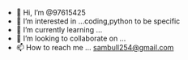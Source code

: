 - 👋 Hi, I’m @97615425
- 👀 I’m interested in ...coding,python to be specific
- 🌱 I’m currently learning ...
- 💞️ I’m looking to collaborate on ...
- 📫 How to reach me ... sambull254@gmail.com

<!---
97615425/97615425 is a ✨ special ✨ repository because its `README.md` (this file) appears on your GitHub profile.
You can click the Preview link to take a look at your changes.
--->
